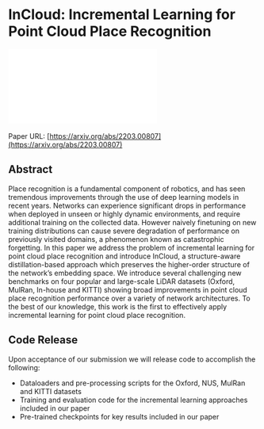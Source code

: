 
# InCloud: Incremental Learning for Point Cloud Place Recognition
![](figures/InCloud.pdf?style=centerm)

Paper URL: [https://arxiv.org/abs/2203.00807](https://arxiv.org/abs/2203.00807)

## Abstract  
Place recognition is a fundamental component of robotics, and has seen tremendous improvements through the use of deep learning models in recent years. Networks can experience significant drops in performance when deployed in unseen or highly dynamic environments, and require additional training on the collected data. However naively finetuning on new training distributions can cause severe degradation of performance on previously visited domains, a phenomenon known as catastrophic forgetting. In this paper we address the problem of incremental learning for point cloud place recognition and introduce InCloud, a structure-aware distillation-based approach which preserves the higher-order structure of the network’s embedding space. We introduce several challenging new benchmarks on four popular and large-scale LiDAR datasets (Oxford, MulRan, In-house and KITTI) showing broad improvements in point cloud place recognition performance over a variety of network architectures. To the best of our knowledge, this work is the first to effectively apply incremental learning for point cloud place recognition.

## Code Release  
Upon acceptance of our submission we will release code to accomplish the following: 
- Dataloaders and pre-processing scripts for the Oxford, NUS, MulRan and KITTI datasets  
- Training and evaluation code for the incremental learning approaches included in our paper  
- Pre-trained checkpoints for key results included in our paper
